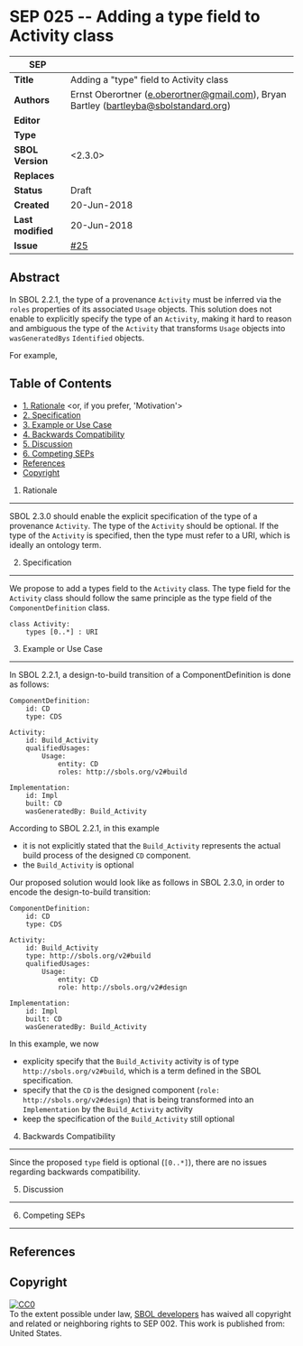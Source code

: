 SEP 025 -- Adding a type field to Activity class
===================================

SEP                     | <leave empty>
----------------------|--------------
**Title**                | Adding a "type" field to Activity class
**Authors**           | Ernst Oberortner (e.oberortner@gmail.com), Bryan Bartley (bartleyba@sbolstandard.org)
**Editor**            | 
**Type**               | <Data Model>
**SBOL Version** | <2.3.0>
**Replaces**        | 
**Status**             | Draft
**Created**          | 20-Jun-2018 
**Last modified**  | 20-Jun-2018 
**Issue**          | [#25](https://github.com/SynBioDex/SEPs/issues/25)

Abstract
-----------

In SBOL 2.2.1, the type of a provenance `Activity` must be inferred via the `roles` properties of its associated `Usage` objects. This solution does not enable to explicitly specify the type of an `Activity`, making it hard to reason and ambiguous the type of the `Activity` that transforms `Usage` objects into `wasGeneratedBys` `Identified` objects.

For example, 

Table of Contents  <remove TOC if SEP is rather short>
---------------------

* [1. Rationale](#rationale) <or, if you prefer, 'Motivation'>
* [2. Specification](#specification)
* [3. Example or Use Case](#example)
* [4. Backwards Compatibility](#compatibility)
* [5. Discussion](#discussion)
* [6. Competing SEPs](#competing_seps)
* [References](#references)
* [Copyright](#copyright)

1. Rationale <a name="rationale"></a>
----------------

SBOL 2.3.0 should enable the explicit specification of the type of a provenance `Activity`. The type of the `Activity` should be optional. If the type of the `Activity` is specified, then the type must refer to a URI, which is ideally an ontology term.


2. Specification <a name="specification"></a>
----------------------------------------------

We propose to add a types field to the `Activity` class. The type field for the `Activity` class should follow the same principle as the type field of the `ComponentDefinition` class.

```
class Activity:
    types [0..*] : URI
```

3. Example or Use Case <a name='example'></a>
-------------------------------

In SBOL 2.2.1, a design-to-build transition of a ComponentDefinition is done as follows:
```
ComponentDefinition:
    id: CD
    type: CDS

Activity:
    id: Build_Activity
    qualifiedUsages:
        Usage: 
            entity: CD
            roles: http://sbols.org/v2#build 

Implementation:
    id: Impl
    built: CD
    wasGeneratedBy: Build_Activity
```

According to SBOL 2.2.1, in this example
* it is not explicitly stated that the `Build_Activity` represents the actual build process of the designed `CD` component.
* the `Build_Activity` is optional

Our proposed solution would look like as follows in SBOL 2.3.0, in order to encode the design-to-build transition:
```
ComponentDefinition:
    id: CD
    type: CDS

Activity:
    id: Build_Activity
    type: http://sbols.org/v2#build
    qualifiedUsages:
        Usage: 
            entity: CD
            role: http://sbols.org/v2#design 

Implementation:
    id: Impl
    built: CD
    wasGeneratedBy: Build_Activity
```

In this example, we now 
* explicity specify that the `Build_Activity` activity is of type `http://sbols.org/v2#build`, which is a term defined in the SBOL specification.
* specify that the `CD` is the designed component (`role: http://sbols.org/v2#design`) that is being transformed into an `Implementation` by the `Build_Activity` activity
* keep the specification of the `Build_Activity` still optional

4. Backwards Compatibility <a name='compatibility'></a>
-----------------

Since the proposed `type` field is optional (`[0..*]`), there are no issues regarding backwards compatibility.

5. Discussion <a name='discussion'></a>
-----------------

6. Competing SEPs <a name='competing_seps'></a>
-----------------

References <a name='references'></a>
----------------

Copyright <a name='copyright'></a>
-------------

<p xmlns:dct="http://purl.org/dc/terms/" xmlns:vcard="http://www.w3.org/2001/vcard-rdf/3.0#">
  <a rel="license"
     href="http://creativecommons.org/publicdomain/zero/1.0/">
    <img src="http://i.creativecommons.org/p/zero/1.0/88x31.png" style="border-style: none;" alt="CC0" />
  </a>
  <br />
  To the extent possible under law,
  <a rel="dct:publisher"
     href="sbolstandard.org">
    <span property="dct:title">SBOL developers</span></a>
  has waived all copyright and related or neighboring rights to
  <span property="dct:title">SEP 002</span>.
This work is published from:
<span property="vcard:Country" datatype="dct:ISO3166"
      content="US" about="sbolstandard.org">
  United States</span>.
</p>

